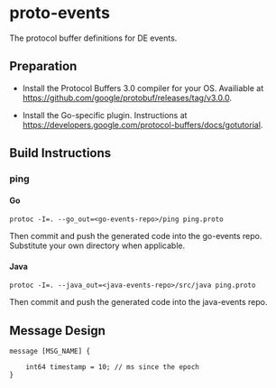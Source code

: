 # proto-events

The protocol buffer definitions for DE events.

## Preparation

* Install the Protocol Buffers 3.0 compiler for your OS. Availiable at https://github.com/google/protobuf/releases/tag/v3.0.0.

* Install the Go-specific plugin. Instructions at https://developers.google.com/protocol-buffers/docs/gotutorial.

## Build Instructions

### ping

#### Go

```protoc -I=. --go_out=<go-events-repo>/ping ping.proto```

Then commit and push the generated code into the go-events repo. Substitute your own
directory when applicable.

#### Java

```protoc -I=. --java_out=<java-events-repo>/src/java ping.proto```

Then commit and push the generated code into the java-events repo.

## Message Design
```
message [MSG_NAME] {

    int64 timestamp = 10; // ms since the epoch
}
